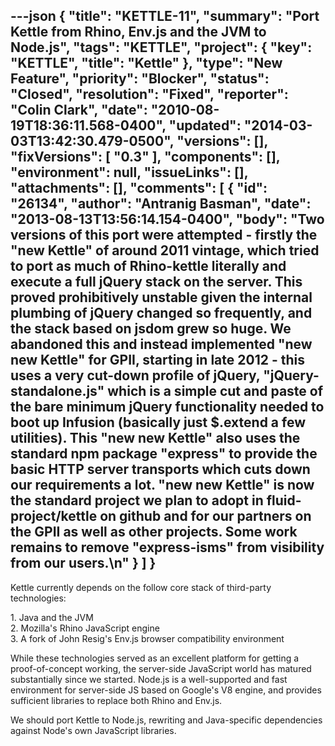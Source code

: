 ---json
{
  "title": "KETTLE-11",
  "summary": "Port Kettle from Rhino, Env.js and the JVM to Node.js",
  "tags": "KETTLE",
  "project": {
    "key": "KETTLE",
    "title": "Kettle"
  },
  "type": "New Feature",
  "priority": "Blocker",
  "status": "Closed",
  "resolution": "Fixed",
  "reporter": "Colin Clark",
  "date": "2010-08-19T18:36:11.568-0400",
  "updated": "2014-03-03T13:42:30.479-0500",
  "versions": [],
  "fixVersions": [
    "0.3"
  ],
  "components": [],
  "environment": null,
  "issueLinks": [],
  "attachments": [],
  "comments": [
    {
      "id": "26134",
      "author": "Antranig Basman",
      "date": "2013-08-13T13:56:14.154-0400",
      "body": "Two versions of this port were attempted - firstly the \"new Kettle\" of around 2011 vintage, which tried to port as much of Rhino-kettle literally and execute a full jQuery stack on the server. This proved prohibitively unstable given the internal plumbing of jQuery changed so frequently, and the stack based on jsdom grew so huge. We abandoned this and instead implemented \"new new Kettle\" for GPII, starting in late 2012 - this uses a very cut-down profile of jQuery, \"jQuery-standalone.js\" which is a simple cut and paste of the bare minimum jQuery functionality needed to boot up Infusion (basically just $.extend a few utilities). This \"new new Kettle\" also uses the standard npm package \"express\" to provide the basic HTTP server transports which cuts down our requirements a lot. \"new new Kettle\" is now the standard project we plan to adopt in fluid-project/kettle on github and for our partners on the GPII as well as other projects. Some work remains to remove \"express-isms\" from visibility from our users.\n"
    }
  ]
}
---
Kettle currently depends on the follow core stack of third-party technologies:

1\. Java and the JVM\
2\. Mozilla's Rhino JavaScript engine\
3\. A fork of John Resig's Env.js browser compatibility environment

While these technologies served as an excellent platform for getting a proof-of-concept working, the server-side JavaScript world has matured substantially since we started. Node.js is a well-supported and fast environment for server-side JS based on Google's V8 engine, and provides sufficient libraries to replace both Rhino and Env.js.

We should port Kettle to Node.js, rewriting and Java-specific dependencies against Node's own JavaScript libraries.

        